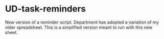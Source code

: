 # UD-task-reminders
New version of a reminder script.  Department has adopted a variation of my older spreadsheet.  This is a simplified version meant to run with this new sheet.
